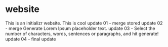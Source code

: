 # website

This is an initializr website.
This is cool
update 01 - merge stored
update 02 - merge Generate Lorem Ipsum placeholder text.
update 03 - Select the number of characters, words, sentences or paragraphs, and hit generate!
update 04 - final update

